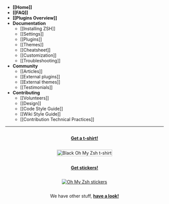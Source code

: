 * **[[Home]]**
* **[[FAQ]]**
* **[[Plugins Overview]]**
* **Documentation**
  * [[Installing ZSH]]
  * [[Settings]]
  * [[Plugins]]
  * [[Themes]]
  * [[Cheatsheet]]
  * [[Customization]]
  * [[Troubleshooting]]
* **Community**
  * [[Articles]]
  * [[External plugins]]
  * [[External themes]]
  * [[Testimonials]]
* **Contributing**
  * [[Volunteers]]
  * [[Design]]
  * [[Code Style Guide]]
  * [[Wiki Style Guide]]
  * [[Contribution Technical Practices]]

------------------

<div style="display: flex; align-items: center; flex-direction: column">
<p><strong><a href="https://shop.planetargon.com/products/ohmyzsh-t-shirts">Get a t-shirt!</a></strong></p>
<p><a href="https://shop.planetargon.com/products/ohmyzsh-t-shirts"><img width="100%" alt="Black Oh My Zsh t-shirt" src="https://cdn.shopify.com/s/files/1/0101/8752/products/IMG_7672_1024x1024.jpg"></a>
</p>
<p><strong><a href="https://shop.planetargon.com/collections/everything/products/ohmyzsh-stickers-set-of-3-stickers">Get stickers!</a></strong></p>
<p><a href="https://shop.planetargon.com/collections/everything/products/ohmyzsh-stickers-set-of-3-stickers"><img src="https://cdn.shopify.com/s/files/1/0101/8752/products/2013-09-25_11.35.14_medium.jpg" alt="Oh My Zsh stickers"></a></p>
<p>We have other stuff, <strong><a href="https://shop.planetargon.com/collections/oh-my-zsh?utm_source=github">have a look!</a></strong></p>
</div>